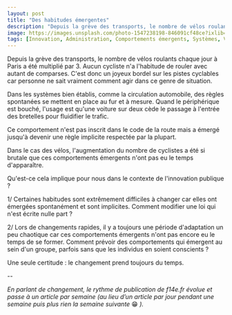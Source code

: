 ```yaml
---
layout: post
title: "Des habitudes émergentes"
description: "Depuis la grève des transports, le nombre de vélos roulants chaque jour à Paris a été multiplié par 3. Aucun cycliste n'a l'habitude de rouler avec autant de comparses. C'est donc un joyeux bordel sur les pistes cyclables car personne ne sait vraiment comment agir dans ce genre de situation."
image: https://images.unsplash.com/photo-1547238198-846091cf48ce?ixlib=rb-1.2.1&ixid=eyJhcHBfaWQiOjEyMDd9&auto=format&fit=crop&w=1200&q=80
tags: [Innovation, Administration, Comportements émergents, Systèmes, Vélo]
---
```


Depuis la grève des transports, le nombre de vélos roulants chaque jour à Paris a été multiplié par 3. Aucun cycliste n'a l'habitude de rouler avec autant de comparses. C'est donc un joyeux bordel sur les pistes cyclables car personne ne sait vraiment comment agir dans ce genre de situation.

Dans les systèmes bien établis, comme la circulation automobile, des règles spontanées se mettent en place au fur et à mesure. Quand le périphérique est bouché, l'usage est qu'une voiture sur deux cède le passage à l'entrée des bretelles pour fluidifier le trafic.

Ce comportement n'est pas inscrit dans le code de la route mais a émergé jusqu'à devenir une règle implicite respectée par la plupart.

Dans le cas des vélos, l'augmentation du nombre de cyclistes a été si brutale que ces comportements émergents n'ont pas eu le temps d'apparaître.

Qu'est-ce cela implique pour nous dans le contexte de l'innovation publique ?

1/ Certaines habitudes sont extrêmement difficiles à changer car elles ont émergées spontanément et sont implicites. Comment modifier une loi qui n'est écrite nulle part ?

2/ Lors de changements rapides, il y a toujours une période d'adaptation un peu chaotique car ces comportements émergents n'ont pas encore eu le temps de se former. Comment prévoir des comportements qui émergent au sein d'un groupe, parfois sans que les individus en soient conscients ?

Une seule certitude : le changement prend toujours du temps.

--

_En parlant de changement, le rythme de publication de f14e.fr évolue et passe à un article par semaine (au lieu d’un article par jour pendant une semaine puis plus rien la semaine suivante_ 😁 _)._
